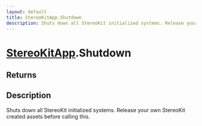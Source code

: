 ```yaml
---
layout: default
title: StereoKitApp.Shutdown
description: Shuts down all StereoKit initialized systems. Release your own StereoKit created assets before calling this.
---
```

# [StereoKitApp]({{url}}pages/Reference/StereoKitApp.html).Shutdown

## Returns


## Description
Shuts down all StereoKit initialized systems. Release your own StereoKit created assets before calling this.


